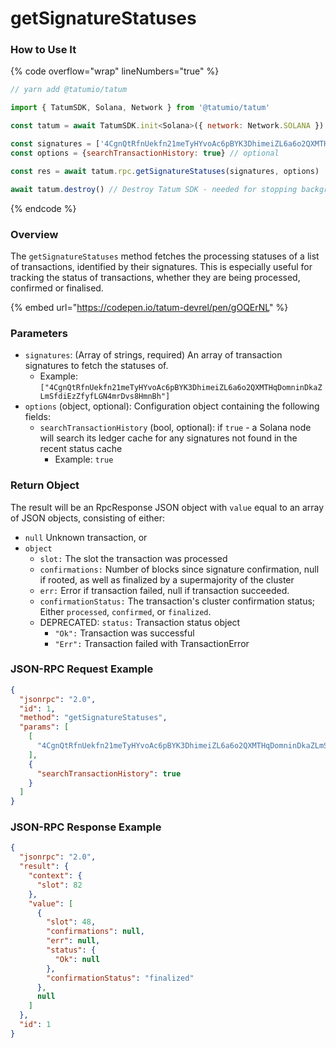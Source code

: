 # getSignatureStatuses

### How to Use It

{% code overflow="wrap" lineNumbers="true" %}
```javascript
// yarn add @tatumio/tatum

import { TatumSDK, Solana, Network } from '@tatumio/tatum'

const tatum = await TatumSDK.init<Solana>({ network: Network.SOLANA })

const signatures = ['4CgnQtRfnUekfn21meTyHYvoAc6pBYK3DhimeiZL6a6o2QXMTHqDomninDkaZLmSfdiEzZfyfLGN4mrDvs8HmnBh'] // list of transaction signatures
const options = {searchTransactionHistory: true} // optional

const res = await tatum.rpc.getSignatureStatuses(signatures, options)

await tatum.destroy() // Destroy Tatum SDK - needed for stopping background jobs
```
{% endcode %}

### Overview

The `getSignatureStatuses` method fetches the processing statuses of a list of transactions, identified by their signatures. This is especially useful for tracking the status of transactions, whether they are being processed, confirmed or finalised.

{% embed url="https://codepen.io/tatum-devrel/pen/gOQErNL" %}

### Parameters

* `signatures`: (Array of strings, required) An array of transaction signatures to fetch the statuses of.
  * Example: `["4CgnQtRfnUekfn21meTyHYvoAc6pBYK3DhimeiZL6a6o2QXMTHqDomninDkaZLmSfdiEzZfyfLGN4mrDvs8HmnBh"]`
* `options` (object, optional): Configuration object containing the following fields:
  * `searchTransactionHistory` (bool, optional): if `true` - a Solana node will search its ledger cache for any signatures not found in the recent status cache
    * Example: `true`

### Return Object

The result will be an RpcResponse JSON object with `value` equal to an array of JSON objects, consisting of either:

* `null` Unknown transaction, or
* `object`
  * `slot:` The slot the transaction was processed
  * `confirmations:` Number of blocks since signature confirmation, null if rooted, as well as finalized by a supermajority of the cluster
  * `err:`  Error if transaction failed, null if transaction succeeded.&#x20;
  * `confirmationStatus:` The transaction's cluster confirmation status; Either `processed`, `confirmed`, or `finalized`.&#x20;
  * DEPRECATED: `status:` Transaction status object
    * `"Ok":` Transaction was successful
    * `"Err":` Transaction failed with TransactionError

### JSON-RPC Request Example

```json
{
  "jsonrpc": "2.0",
  "id": 1,
  "method": "getSignatureStatuses",
  "params": [
    [
      "4CgnQtRfnUekfn21meTyHYvoAc6pBYK3DhimeiZL6a6o2QXMTHqDomninDkaZLmSfdiEzZfyfLGN4mrDvs8HmnBh"
    ],
    {
      "searchTransactionHistory": true
    }
  ]
}
```

### JSON-RPC Response Example

```json
{
  "jsonrpc": "2.0",
  "result": {
    "context": {
      "slot": 82
    },
    "value": [
      {
        "slot": 48,
        "confirmations": null,
        "err": null,
        "status": {
          "Ok": null
        },
        "confirmationStatus": "finalized"
      },
      null
    ]
  },
  "id": 1
}
```
